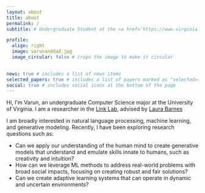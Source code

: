 ```yaml
---
layout: about
title: about
permalink: /
subtitle: # Undergraduate Student at the <a href='https://www.virginia.edu/'>University of Virginia</a>

profile:
  align: right
  image: varunanddad.jpg
  image_circular: false # crops the image to make it circular
  

news: true # includes a list of news items
selected_papers: true # includes a list of papers marked as "selected={true}"
social: true # includes social icons at the bottom of the page
---
```


Hi, I'm Varun, an undergraduate Computer Science major at the University of Virginia. I am a researcher in the <a href='https://engineering.virginia.edu/labs-groups/link-lab'>Link Lab</a>, advised by <a href='https://engineering.virginia.edu/faculty/laura-barnes'>Laura Barnes</a>

I am broadly interested in natural language processing, machine learning, and generative modeling. Recently, I have been exploring research questions such as:
- Can we apply our understanding of the human mind to create generative models that understand and emulate skills innate to humans, such as creativity and intuition?
- How can we leverage ML methods to address real-world problems with broad social impacts, focusing on creating robust and fair solutions? 
- Can we create adaptive learning systems that can operate in dynamic and uncertain environments? 



